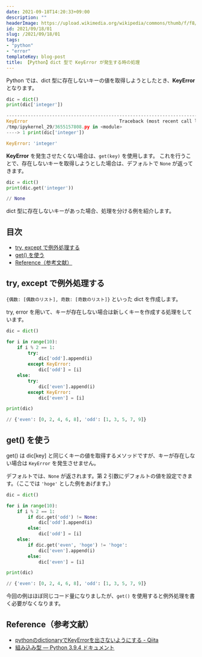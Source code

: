```yaml
---
date: 2021-09-18T14:20:33+09:00
description: ""
headerImage: https://upload.wikimedia.org/wikipedia/commons/thumb/f/f8/Python_logo_and_wordmark.svg/2560px-Python_logo_and_wordmark.svg.png
id: 2021/09/18/01
slug: /2021/09/18/01
tags:
- "python"
- "error"
templateKey: blog-post
title: 【Python】dict 型で KeyError が発生する時の処理
---
```


Python では、dict 型に存在しないキーの値を取得しようとしたとき、**KeyError** となります。

```python
dic = dict()
print(dic['integer'])

---------------------------------------------------------------------------
KeyError                                  Traceback (most recent call last)
/tmp/ipykernel_29/3655157808.py in <module>
----> 1 print(dic['integer'])

KeyError: 'integer'
```

**KeyError** を発生させたくない場合は、`get(key)` を使用します。
これを行うことで、存在しないキーを取得しようとした場合は、デフォルトで `None` が返ってきます。

```python
dic = dict()
print(dic.get('integer'))

// None
```

dict 型に存在しないキーがあった場合、処理を分ける例を紹介します。

## 目次
<!-- START doctoc generated TOC please keep comment here to allow auto update -->
<!-- DON'T EDIT THIS SECTION, INSTEAD RE-RUN doctoc TO UPDATE -->


- [try, except で例外処理する](#try-except-%E3%81%A7%E4%BE%8B%E5%A4%96%E5%87%A6%E7%90%86%E3%81%99%E3%82%8B)
- [get() を使う](#get-%E3%82%92%E4%BD%BF%E3%81%86)
- [Reference（参考文献）](#reference%E5%8F%82%E8%80%83%E6%96%87%E7%8C%AE)

<!-- END doctoc generated TOC please keep comment here to allow auto update -->

## try, except で例外処理する

`{偶数: [偶数のリスト], 奇数: [奇数のリスト]}` といった dict を作成します。

try, error を用いて、キーが存在しない場合は新しくキーを作成する処理をしています。

```python
dic = dict()

for i in range(10):
    if i % 2 == 1:
        try:
            dic['odd'].append(i)
        except KeyError:
            dic['odd'] = [i]
    else:
        try:
            dic['even'].append(i)
        except KeyError:
            dic['even'] = [i]

print(dic)

// {'even': [0, 2, 4, 6, 8], 'odd': [1, 3, 5, 7, 9]}
```

## get() を使う

get() は dic[key] と同じくキーの値を取得するメソッドですが、キーが存在しない場合は `KeyError` を発生させません。

デフォルトでは、`None` が返されます。第 2 引数にデフォルトの値を設定できます。（ここでは `'hoge'` とした例をあげます。）

```python
dic = dict()

for i in range(10):
    if i % 2 == 1:
        if dic.get('odd') != None:
            dic['odd'].append(i)
        else:
            dic['odd'] = [i]
    else:
        if dic.get('even', 'hoge') != 'hoge':
            dic['even'].append(i)
        else:
            dic['even'] = [i]

print(dic)

// {'even': [0, 2, 4, 6, 8], 'odd': [1, 3, 5, 7, 9]}
```

今回の例はほぼ同じコード量になりましたが、`get()` を使用すると例外処理を書く必要がなくなります。

## Reference（参考文献）

- [pythonのdictionaryでKeyErrorを出さないようにする - Qiita](https://qiita.com/sue71/items/b7f5c9373d0af587e256)
- [組み込み型 — Python 3.9.4 ドキュメント](https://docs.python.org/ja/3/library/stdtypes.html?highlight=dict)
